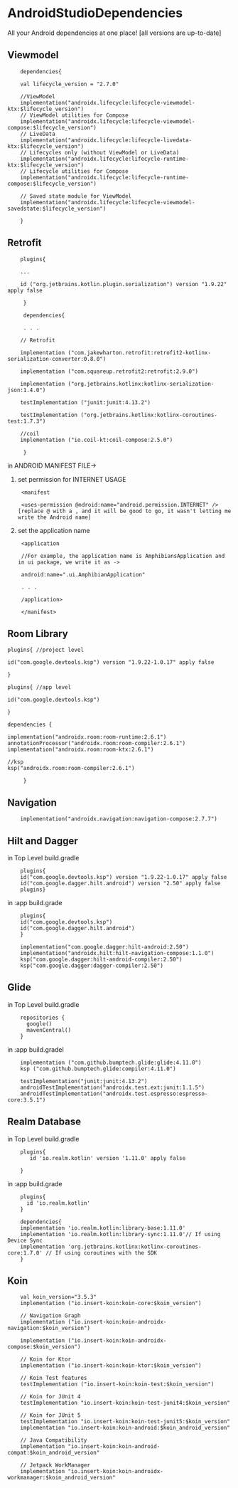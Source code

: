 # AndroidStudioDependencies
All your Android dependencies at one place! [all versions are up-to-date]

## Viewmodel

        dependencies{

        val lifecycle_version = "2.7.0"
        
        //ViewModel
        implementation("androidx.lifecycle:lifecycle-viewmodel-ktx:$lifecycle_version")
        // ViewModel utilities for Compose
        implementation("androidx.lifecycle:lifecycle-viewmodel-compose:$lifecycle_version")
        // LiveData
        implementation("androidx.lifecycle:lifecycle-livedata-ktx:$lifecycle_version")
        // Lifecycles only (without ViewModel or LiveData)
        implementation("androidx.lifecycle:lifecycle-runtime-ktx:$lifecycle_version")
        // Lifecycle utilities for Compose
        implementation("androidx.lifecycle:lifecycle-runtime-compose:$lifecycle_version")

        // Saved state module for ViewModel
        implementation("androidx.lifecycle:lifecycle-viewmodel-savedstate:$lifecycle_version")
    
        }

## Retrofit

        plugins{ 

        ...
        
        id ("org.jetbrains.kotlin.plugin.serialization") version "1.9.22" apply false

         }

         dependencies{

         . . .

        // Retrofit
    
        implementation ("com.jakewharton.retrofit:retrofit2-kotlinx-serialization-converter:0.8.0")

        implementation ("com.squareup.retrofit2:retrofit:2.9.0")

        implementation ("org.jetbrains.kotlinx:kotlinx-serialization-json:1.4.0")

        testImplementation ("junit:junit:4.13.2")

        testImplementation ("org.jetbrains.kotlinx:kotlinx-coroutines-test:1.7.3")

        //coil
        implementation ("io.coil-kt:coil-compose:2.5.0")

         }

in ANDROID MANIFEST FILE->
1) set permission for INTERNET USAGE

        <manifest

        <uses-permission @ndroid:name="android.permission.INTERNET" />  [replace @ with a , and it will be good to go, it wasn't letting me write the Android name]

2) set the application name

        <application 

        //For example, the application name is AmphibiansApplication and in ui package, we write it as ->

        android:name=".ui.AmphibianApplication"

        . . .

        /application>

        </manifest>

## Room Library

    plugins{ //project level

    id("com.google.devtools.ksp") version "1.9.22-1.0.17" apply false

    }

    plugins{ //app level

    id("com.google.devtools.ksp")

    }

    dependencies {

    implementation("androidx.room:room-runtime:2.6.1")
    annotationProcessor("androidx.room:room-compiler:2.6.1")
    implementation("androidx.room:room-ktx:2.6.1")

    //ksp
    ksp("androidx.room:room-compiler:2.6.1")
 
         }

## Navigation
        implementation("androidx.navigation:navigation-compose:2.7.7")

## Hilt and Dagger

in Top Level build.gradle

        plugins{ 
        id("com.google.devtools.ksp") version "1.9.22-1.0.17" apply false
        id("com.google.dagger.hilt.android") version "2.50" apply false
        plugins}

in :app build.grade

        plugins{
        id("com.google.devtools.ksp")
        id("com.google.dagger.hilt.android")
        }

        implementation("com.google.dagger:hilt-android:2.50")
        implementation("androidx.hilt:hilt-navigation-compose:1.1.0")
        ksp("com.google.dagger:hilt-android-compiler:2.50")
        ksp("com.google.dagger:dagger-compiler:2.50")

## Glide

in Top Level build.gradle
        
        repositories {
          google()
          mavenCentral()
        }

in :app build.gradel

        implementation ("com.github.bumptech.glide:glide:4.11.0")
        ksp ("com.github.bumptech.glide:compiler:4.11.0")

        testImplementation("junit:junit:4.13.2")
        androidTestImplementation("androidx.test.ext:junit:1.1.5")
        androidTestImplementation("androidx.test.espresso:espresso-core:3.5.1")


## Realm Database
in Top Level build.gradle

        plugins{
           id 'io.realm.kotlin' version '1.11.0' apply false

        }

in :app build.grade

        plugins{
          id 'io.realm.kotlin'
        }
        
        dependencies{
        implementation 'io.realm.kotlin:library-base:1.11.0'
        implementation 'io.realm.kotlin:library-sync:1.11.0'// If using Device Sync
        implementation 'org.jetbrains.kotlinx:kotlinx-coroutines-core:1.7.0' // If using coroutines with the SDK        
        }

## Koin
        
        val koin_version="3.5.3"
        implementation ("io.insert-koin:koin-core:$koin_version")

        // Navigation Graph
        implementation ("io.insert-koin:koin-androidx-navigation:$koin_version")

        implementation ("io.insert-koin:koin-androidx-compose:$koin_version")

        // Koin for Ktor
        implementation ("io.insert-koin:koin-ktor:$koin_version")

        // Koin Test features
        testImplementation ("io.insert-koin:koin-test:$koin_version")
        
        // Koin for JUnit 4
        testImplementation "io.insert-koin:koin-test-junit4:$koin_version"
        
        // Koin for JUnit 5
        testImplementation "io.insert-koin:koin-test-junit5:$koin_version"
        implementation "io.insert-koin:koin-android:$koin_android_version"
        
        // Java Compatibility
        implementation "io.insert-koin:koin-android-compat:$koin_android_version"
        
        // Jetpack WorkManager
        implementation "io.insert-koin:koin-androidx-workmanager:$koin_android_version"

